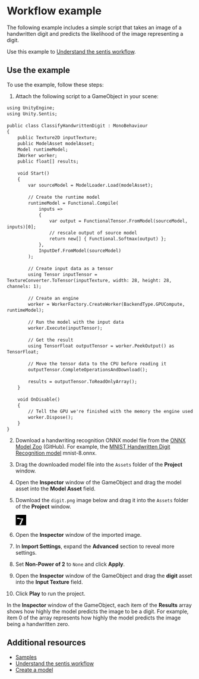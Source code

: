 # Workflow example

The following example includes a simple script that takes an image of a handwritten digit and predicts the likelihood of the image representing a digit. 

Use this example to [Understand the sentis workflow](understand-sentis-workflow.md).

## Use the example

To use the example, follow these steps:

1. Attach the following script to a GameObject in your scene:

```
using UnityEngine;
using Unity.Sentis;

public class ClassifyHandwrittenDigit : MonoBehaviour
{
    public Texture2D inputTexture;
    public ModelAsset modelAsset;
    Model runtimeModel;
    IWorker worker;
    public float[] results;

    void Start()
    {
        var sourceModel = ModelLoader.Load(modelAsset);

        // Create the runtime model
        runtimeModel = Functional.Compile(
            inputs =>
            {
                var output = FunctionalTensor.FromModel(sourceModel, inputs)[0];
                // rescale output of source model
                return new[] { Functional.Softmax(output) };
            },
            InputDef.FromModel(sourceModel)
        );

        // Create input data as a tensor
        using Tensor inputTensor = TextureConverter.ToTensor(inputTexture, width: 28, height: 28, channels: 1);

        // Create an engine
        worker = WorkerFactory.CreateWorker(BackendType.GPUCompute, runtimeModel);

        // Run the model with the input data
        worker.Execute(inputTensor);

        // Get the result
        using TensorFloat outputTensor = worker.PeekOutput() as TensorFloat;

        // Move the tensor data to the CPU before reading it
        outputTensor.CompleteOperationsAndDownload();

        results = outputTensor.ToReadOnlyArray();
    }

    void OnDisable()
    {
        // Tell the GPU we're finished with the memory the engine used
        worker.Dispose();
    }
}
```

2. Download a handwriting recognition ONNX model file from the [ONNX Model Zoo](https://github.com/onnx/models) (GitHub). For example, the [MNIST Handwritten Digit Recognition model](https://github.com/onnx/models/tree/main/validated/vision/classification/mnist) mnist-8.onnx.
3. Drag the downloaded model file into the `Assets` folder of the **Project** window.
4. Open the **Inspector** window of the GameObject and drag the model asset into the **Model Asset** field.
5. Download the `digit.png` image below and drag it into the `Assets` folder of the **Project** window.
   
   ![A handwritten number 7](images/digit.png)

6. Open the **Inspector** window of the imported image. 
7. In **Import Settings**, expand the **Advanced** section to reveal more settings.
8. Set **Non-Power of 2** to `None` and click **Apply**.
9. Open the **Inspector** window of the GameObject and drag the **digit** asset into the **Input Texture** field.
10. Click **Play** to run the project. 

In the **Inspector** window of the GameObject, each item of the **Results** array shows how highly the model predicts the image to be a digit. For example, item 0 of the array represents how highly the model predicts the image being a handwritten zero.

## Additional resources
- [Samples](package-samples.md)
- [Understand the sentis workflow](understand-sentis-workflow.md)
- [Create a model](create-a-model.md)
  
